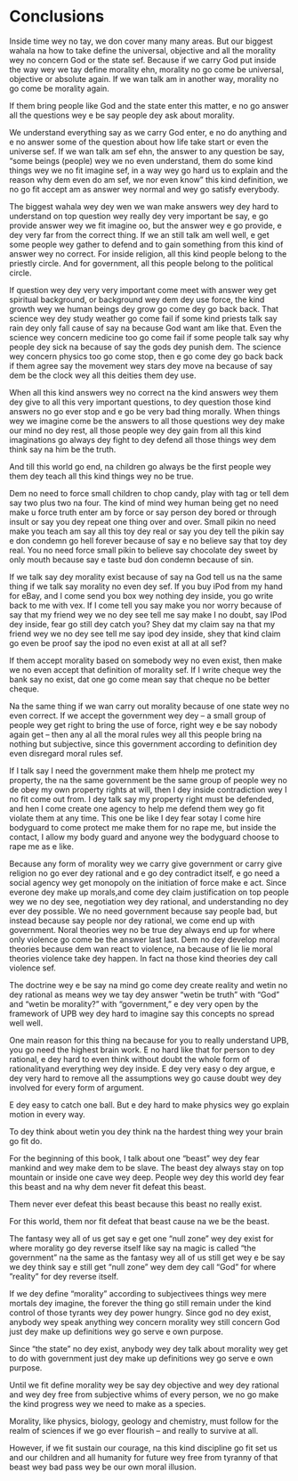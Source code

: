 # Conclusions

Inside time wey no tay, we don cover many many areas. But our biggest wahala na how to take define the universal, objective and all the morality wey no concern God or the state sef. Because if we carry God put inside the way wey we tay define morality ehn, morality no go come be universal, objective or absolute again. If we wan talk am in another way, morality no go come be morality again.

If them bring people like God and the state enter this matter, e no go answer all the questions wey e be say people dey ask about morality.

We understand everything say as we carry God enter, e no do anything and e no answer some of the question about how life take start or even the universe sef.  If we wan talk am sef ehn, the answer to any question be say, “some beings (people) wey we no even understand, them do some kind things wey we no fit imagine sef, in a way wey go hard us to explain and the reason why dem even do am sef, we nor even know” this kind definition, we no go fit accept am as answer wey normal and wey go satisfy everybody.

The biggest wahala wey dey wen we wan make answers wey  dey hard to understand on top question wey really dey very important be say, e go provide answer wey we fit imagine oo, but the answer wey e go provide, e dey very far from the correct thing. If we an still talk am well well, e get some people wey gather to defend and to gain something from this kind of answer wey no correct. For inside religion, all this kind people belong to the priestly circle. And for government, all this people belong to the political circle.

If question wey dey very very important come meet with answer wey get spiritual background, or background wey dem dey use force, the kind growth wey we human beings dey grow go come dey go back back. That science wey dey study weather go come fail if some kind priests talk say rain dey only fall cause of say na because God want am like that. Even the science wey concern medicine too go come fail if some people talk say why people dey sick na because of say the gods dey punish dem. The science wey concern physics too go come stop, then e go come dey go back back if them agree say the movement wey stars dey move na because of say dem be the clock wey all this deities them dey use.

When all this kind answers wey no correct na the kind answers wey them dey give to all this very important questions, to dey question those kind answers no go ever stop and  e go be very bad thing morally. When things wey we imagine come be the answers to all those questions wey dey make our mind no dey rest, all those people wey dey gain from all this kind imaginations go always dey fight to dey defend all those things wey dem think say na him be the truth.

And till this world go end, na children go always be the first people wey them dey teach all this kind things wey no be true.

Dem no need to force small children to chop candy, play with tag or tell dem say two plus two na four. The kind of mind wey human being get no need make u force truth enter am by force or say person dey bored or through insult or say you dey repeat one thing over and over. Small pikin no need make you teach am say all this toy dey real or say you dey tell the pikin say e don condemn go hell forever because of say e no believe say that toy dey real. You no need force small pikin to believe say chocolate dey sweet by only mouth because say e taste bud don condemn because of sin.

If we talk say dey morality exist because of say na God tell us na the same thing if we talk say morality no even dey sef. If you buy iPod from my hand for eBay, and I come send you box wey nothing dey inside, you go write back to me with vex. If I come tell you say make you nor worry because of say that my friend wey we no dey see tell me say make I no doubt, say IPod dey inside, fear go still dey catch you? Shey dat my claim say na that my friend wey we no dey see tell me say ipod dey inside, shey that kind claim go even be proof say the ipod no even exist at all at all sef?

If them accept morality based on somebody wey no even exist, then make we no even accept that definition of morality sef. If I write cheque wey the bank say no exist, dat one go come mean say that cheque no be better cheque.

Na the same thing if we wan carry out morality because of one state wey no even correct. If we accept the government wey dey – a small group of people wey get right to bring the use of force, right wey e be say nobody again get – then any al all the moral rules wey all this people bring na nothing but subjective, since this government according to definition dey even disregard moral rules sef.

If I talk say I need the government make them hhelp me protect my property, the na the same government be the same group of people wey no de obey my own property rights at will, then I dey inside contradiction wey I no fit come out from. I dey talk say my property right must be defended, and hen I come create one agency to help me defend them wey go fit violate them at any time. This one be like I dey fear sotay I come hire bodyguard to come protect me make them for no rape me, but inside the contact, I allow my body guard and anyone wey the bodyguard choose to rape me as e like.

Because any form of morality wey we carry give government or carry give religion no go ever dey rational and e go dey contradict itself, e go need a social agency wey get monopoly on the initiation of force make e act. Since everone dey make up morals,and come dey claim justification on top people wey we no dey see, negotiation wey dey rational, and understanding no dey ever dey possible. We no need government because say people bad, but instead because say people nor dey rational, we come end up with government. Noral theories wey no be true dey always end up for where only violence go come be the answer last last. Dem no dey develop moral theories because dem wan react to violence, na because of lie lie moral theories violence take dey happen. In fact na those kind theories dey call violence sef.
 
The doctrine wey e be say na mind go come dey create reality and wetin no dey rational as means wey we tay dey answer “wetin be truth” with “God” and “wetin be morality?” with “government,” e dey very open by the framework of UPB wey dey hard to imagine say this concepts no spread well well.

One main reason for this thing na because for you to really understand UPB, you go need the highest brain work. E no hard like that for person to dey rational, e dey hard to even think without doubt the whole form of rationalityand everything wey dey inside. E dey very easy o dey argue, e dey very hard to remove all the assumptions wey go cause doubt wey dey involved for every form of argument.

E dey easy to catch one ball. But e dey hard to make physics wey go explain motion in every way.

To dey think about wetin you dey think na the hardest thing wey your brain go fit do.

For the beginning of this book, I talk about one “beast” wey dey fear mankind and wey make dem to be slave. The beast dey always stay on top mountain or inside one cave wey deep. People wey dey this world dey fear this beast and na why dem never fit defeat this beast.

Them never ever defeat this beast because this beast no really exist.

For this world, them nor fit defeat that beast cause na we be the beast.

The fantasy wey all of us get say e get one “null zone” wey dey exist for where morality go dey reverse itself like say na magic is called “the government” na the same as the fantasy wey all of us still get wey e be say we dey think say e still get “null zone” wey dem dey call “God” for where ”reality” for dey reverse itself.

If we dey define “morality” according to subjectivees things wey mere mortals dey imagine, the forever the thing go still remain under the kind control of those tyrants wey dey power hungry. Since god no dey exist, anybody wey speak anything wey concern morality wey still concern God just dey make up definitions wey go serve e own purpose.

Since “the state” no dey exist, anybody wey dey talk about morality wey get to do with government just dey make up definitions wey go serve e own purpose.

Until we fit define morality wey be say dey objective and wey dey rational and wey dey free from subjective whims of every person, we no go make the kind progress wey we need to make as a species.

Morality, like physics, biology, geology and chemistry, must follow for the realm of sciences if we go ever flourish – and really to survive at all.

However, if we fit sustain our courage, na this kind discipline go fit set us and our children and all humanity for future wey free from tyranny of that beast wey bad pass wey be our own moral illusion.
                                                                                                                                                                                                                                                                                                                                                                                                                                                                                                                                                                                                                                                                                                                                                                                                                                                                                                                                                                                                                                                                                                                                                                                                                                                                                                                                                                                                                                                                                                                                                                                                                                                                                                                                                                                                                                                                                                                                                                                                                                                                                                                                                                                                                                                                                                                                                                  
